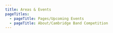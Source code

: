 ```yaml
---
title: Areas & Events
pageTitles:
  - pageTitle: Pages/Upcoming Events
  - pageTitle: About/Cambridge Band Competition
---
```


